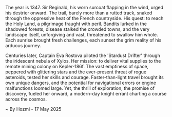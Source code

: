 
The year is 1347.  Sir Reginald, his worn surcoat flapping in the wind, urged his destrier onward.  The trail, barely more than a rutted track, snaked through the oppressive heat of the French countryside.  His quest: to reach the Holy Land, a pilgrimage fraught with peril.  Bandits lurked in the shadowed forests, disease stalked the crowded towns, and the very landscape itself, unforgiving and vast, threatened to swallow him whole. Each sunrise brought fresh challenges, each sunset the grim reality of his arduous journey.

Centuries later, Captain Eva Rostova piloted the 'Stardust Drifter' through the iridescent nebula of Xylos.  Her mission: to deliver vital supplies to the remote mining colony on Kepler-186f.  The vast emptiness of space, peppered with glittering stars and the ever-present threat of rogue asteroids, tested her skills and courage.  Faster-than-light travel brought its own unique dangers, and the potential for navigational errors or engine malfunctions loomed large. Yet, the thrill of exploration, the promise of discovery, fueled her onward, a modern-day knight errant charting a course across the cosmos.

~ By Hozmi - 17 May 2025
